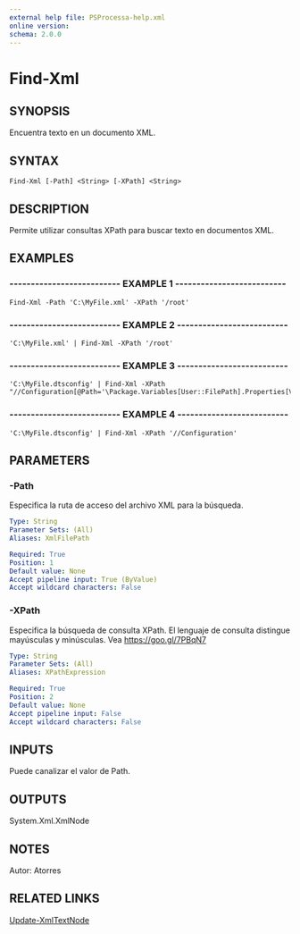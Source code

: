 ```yaml
---
external help file: PSProcessa-help.xml
online version: 
schema: 2.0.0
---
```


# Find-Xml

## SYNOPSIS
Encuentra texto en un documento XML.

## SYNTAX

```
Find-Xml [-Path] <String> [-XPath] <String>
```

## DESCRIPTION
Permite utilizar consultas XPath para buscar texto en documentos XML.

## EXAMPLES

### -------------------------- EXAMPLE 1 --------------------------
```
Find-Xml -Path 'C:\MyFile.xml' -XPath '/root'
```

### -------------------------- EXAMPLE 2 --------------------------
```
'C:\MyFile.xml' | Find-Xml -XPath '/root'
```

### -------------------------- EXAMPLE 3 --------------------------
```
'C:\MyFile.dtsconfig' | Find-Xml -XPath "//Configuration[@Path='\Package.Variables[User::FilePath].Properties[Value]']/ConfiguredValue"
```

### -------------------------- EXAMPLE 4 --------------------------
```
'C:\MyFile.dtsconfig' | Find-Xml -XPath '//Configuration'
```

## PARAMETERS

### -Path
Especifica la ruta de acceso del archivo XML para la búsqueda.

```yaml
Type: String
Parameter Sets: (All)
Aliases: XmlFilePath

Required: True
Position: 1
Default value: None
Accept pipeline input: True (ByValue)
Accept wildcard characters: False
```

### -XPath
Especifica la búsqueda de consulta XPath.
El lenguaje de consulta distingue mayúsculas y minúsculas.
Vea https://goo.gl/7PBqN7

```yaml
Type: String
Parameter Sets: (All)
Aliases: XPathExpression

Required: True
Position: 2
Default value: None
Accept pipeline input: False
Accept wildcard characters: False
```

## INPUTS

Puede canalizar el valor de Path.

## OUTPUTS

System.Xml.XmlNode

## NOTES
Autor: Atorres

## RELATED LINKS

[Update-XmlTextNode](Update-XmlTextNode.md)


